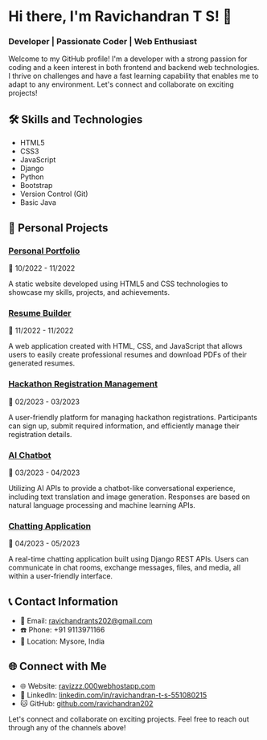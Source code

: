 # Hi there, I'm Ravichandran T S! 👋
### Developer | Passionate Coder | Web Enthusiast

Welcome to my GitHub profile! I'm a developer with a strong passion for coding and a keen interest in both frontend and backend web technologies. I thrive on challenges and have a fast learning capability that enables me to adapt to any environment. Let's connect and collaborate on exciting projects!

## 🛠 Skills and Technologies

- HTML5
- CSS3
- JavaScript
- Django
- Python
- Bootstrap
- Version Control (Git)
- Basic Java

## 🔨 Personal Projects

### [Personal Portfolio](#)
📅 10/2022 - 11/2022

A static website developed using HTML5 and CSS technologies to showcase my skills, projects, and achievements.

### [Resume Builder](#)
📅 11/2022 - 11/2022

A web application created with HTML, CSS, and JavaScript that allows users to easily create professional resumes and download PDFs of their generated resumes.

### [Hackathon Registration Management](#)
📅 02/2023 - 03/2023

A user-friendly platform for managing hackathon registrations. Participants can sign up, submit required information, and efficiently manage their registration details.

### [AI Chatbot](#)
📅 03/2023 - 04/2023

Utilizing AI APIs to provide a chatbot-like conversational experience, including text translation and image generation. Responses are based on natural language processing and machine learning APIs.

### [Chatting Application](#)
📅 04/2023 - 05/2023

A real-time chatting application built using Django REST APIs. Users can communicate in chat rooms, exchange messages, files, and media, all within a user-friendly interface.

## 📞 Contact Information

- 📧 Email: ravichandrants202@gmail.com
- ☎️ Phone: +91 9113971166
- 📍 Location: Mysore, India

## 🌐 Connect with Me

- 🌐 Website: [ravizzz.000webhostapp.com](https://ravizzz.000webhostapp.com/)
- 💼 LinkedIn: [linkedin.com/in/ravichandran-t-s-551080215](https://www.linkedin.com/in/ravichandran-t-s-551080215/)
- 🐱 GitHub: [github.com/ravichandran202](https://github.com/ravichandran202)

Let's connect and collaborate on exciting projects. Feel free to reach out through any of the channels above!
